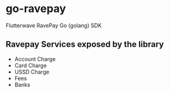 # go-ravepay
Flutterwave RavePay Go (golang) SDK

## Ravepay Services exposed by the library

* Account Charge
* Card Charge
* USSD Charge
* Fees
* Banks

